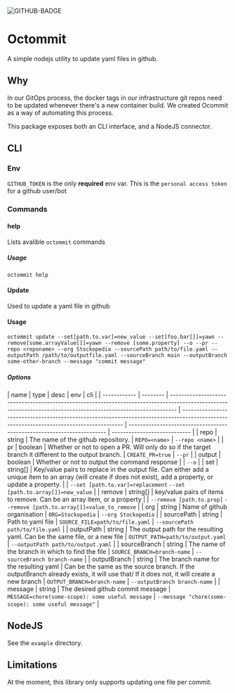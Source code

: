 ![GITHUB-BADGE](https://github.com/Stockopedia/octommit/workflows/Release/badge.svg)

# Octommit

A simple nodejs utility to update yaml files in github.

## Why

In our GitOps process, the docker tags in our infrastructure git repos need to be updated whenever there's a new container build. We created Ocommit as a way of automating this process.

This package exposes both an CLI interface, and a NodeJS connector.

## CLI

### Env

`GITHUB_TOKEN` is the only **required** env var. This is the `personal access token` for a github user/bot

### Commands

#### help

Lists avalible `octommit` commands

##### Usage

`octommit help`

#### Update

Used to update a yaml file in github

#### Usage

```
octommit update --set[path.to.var]=new_value --set[foo.bar[]]=yawn --remove[some.arrayValue[]]=yawn --remove [some.property] --o --pr --repo <reponame> --org Stockopedia --sourcePath path/to/file.yaml --outputPath /path/to/outputfile.yaml --sourceBranch main --outputBranch some-other-branch --message "commit message"
```

##### Options

| name         | type     | desc                                                                                                                                                           | env                                                                                                                                     | cli                                                                    |
| ------------ | -------- | -------------------------------------------------------------------------------------------------------------------------------------------------------------- | --------------------------------------------------------------------------------------------------------------------------------------- | ---------------------------------------------------------------------- | ---------------------------- |
| repo         | string   | The name of the github repository.                                                                                                                             | `REPO=<name>`                                                                                                                           | `--repo <name>`                                                        |
| pr           | boolean  | Whether or not to open a PR. Will only do so if the target branch it different to the output branch.                                                           | `CREATE_PR=true`                                                                                                                        | `--pr`                                                                 |
| output       | boolean  | Whether or not to output the command response                                                                                                                  |                                                                                                                                         | `--o`                                                                  |
| set          | string[] | Key/value pairs to replace in the output file. Can either add a unique item to an array (will create if does not exist), add a property, or update a property. |                                                                                                                                         | `--set [path.to.var]=replacement` `--set [path.to.array[]]=new_value`  |
| remove       | string[] | key/value pairs of items to remove. Can be an array item, or a property                                                                                        |                                                                                                                                         | `--remove [path.to.prop]` `--remove [path.to.array[]]=value_to_remove` |
| org          | string   | Name of github organisation                                                                                                                                    | `ORG=Stockopedia`                                                                                                                       | `--org Stockopedia`                                                    |
| sourcePath   | string   | Path to yaml file                                                                                                                                              | `SOURCE_FILE=path/to/file.yaml`                                                                                                         | `--sourcePath path/to/file.yaml`                                       |
| outputPath   | string   | The output path for the resulting yaml. Can be the same file, or a new file                                                                                    | `OUTPUT_PATH=path/to/output.yaml`                                                                                                       | `--outputPath path/to/output.yaml`                                     |
| sourceBranch | string   | The name of the branch in which to find the file                                                                                                               | `SOURCE_BRANCH=branch-name`                                                                                                             | `--sourceBranch branch-name`                                           |
| outputBranch | string   | The branch name for the resulting yaml                                                                                                                         | Can be the same as the source branch. If the outputBranch already exists, it will use that/ If it does not, it will create a new branch | `OUTPUT_BRANCH=branch-name`                                            | `--outputBranch branch-name` |
| message      | string   | The desired github commit message                                                                                                                              | `MESSAGE=chore(some-scope): some useful message`                                                                                        | `--message "chore(some-scope): some useful message"`                   |

## NodeJS

See the `example` directory.

## Limitations

At the moment, this library only supports updating one file per commit.
